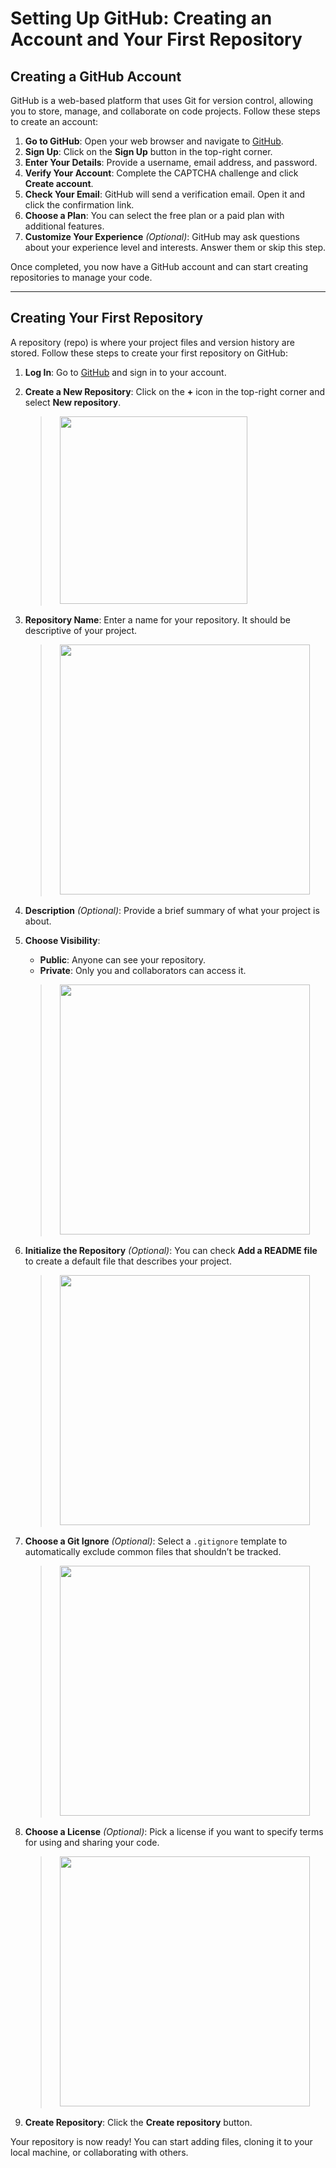 # Setting Up GitHub: Creating an Account and Your First Repository  

## Creating a GitHub Account  
GitHub is a web-based platform that uses Git for version control, allowing you to store, manage, and collaborate on code projects. Follow these steps to create an account:

1. **Go to GitHub**: Open your web browser and navigate to [GitHub](https://github.com/).  
2. **Sign Up**: Click on the **Sign Up** button in the top-right corner.  
3. **Enter Your Details**: Provide a username, email address, and password.  
4. **Verify Your Account**: Complete the CAPTCHA challenge and click **Create account**.  
5. **Check Your Email**: GitHub will send a verification email. Open it and click the confirmation link.  
6. **Choose a Plan**: You can select the free plan or a paid plan with additional features.  
7. **Customize Your Experience** *(Optional)*: GitHub may ask questions about your experience level and interests. Answer them or skip this step.  

Once completed, you now have a GitHub account and can start creating repositories to manage your code.  

---

## Creating Your First Repository  
A repository (repo) is where your project files and version history are stored. Follow these steps to create your first repository on GitHub:  

1. **Log In**: Go to [GitHub](https://github.com/) and sign in to your account.  
2. **Create a New Repository**: Click on the **+** icon in the top-right corner and select **New repository**.
    > &nbsp;&nbsp;&nbsp;&nbsp;<img src="https://github.com/user-attachments/assets/db4acf21-c3dc-4a94-9606-24de03012516" width="300">
   
3. **Repository Name**: Enter a name for your repository. It should be descriptive of your project.  
   > &nbsp;&nbsp;&nbsp;&nbsp;<img src="https://github.com/user-attachments/assets/6e31c390-007e-4b04-8d27-90bba1a69938" width="400">
   
4. **Description** *(Optional)*: Provide a brief summary of what your project is about.  
5. **Choose Visibility**:  
   - **Public**: Anyone can see your repository.  
   - **Private**: Only you and collaborators can access it.  
   > &nbsp;&nbsp;&nbsp;&nbsp;<img src="https://github.com/user-attachments/assets/c49a4b56-8341-458c-a2cd-6cf7ba3ed2ef" width="400">

6. **Initialize the Repository** *(Optional)*: You can check **Add a README file** to create a default file that describes your project.
   > &nbsp;&nbsp;&nbsp;&nbsp;<img src="https://github.com/user-attachments/assets/70425e58-5391-4e03-8038-8683ccb20b55" width="400">

7. **Choose a Git Ignore** *(Optional)*: Select a `.gitignore` template to automatically exclude common files that shouldn’t be tracked.
   > &nbsp;&nbsp;&nbsp;&nbsp;<img src="https://github.com/user-attachments/assets/eeb8a61c-d14b-4dbe-9119-2aa31387104a" width="400">
8. **Choose a License** *(Optional)*: Pick a license if you want to specify terms for using and sharing your code.
    > &nbsp;&nbsp;&nbsp;&nbsp;<img src="https://github.com/user-attachments/assets/7c0870a4-d376-4527-89ca-fa8bbc888657" width="400">

9. **Create Repository**: Click the **Create repository** button.  

Your repository is now ready! You can start adding files, cloning it to your local machine, or collaborating with others.  
